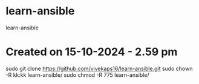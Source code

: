 # learn-ansible
learn-ansible

Created on 15-10-2024 - 2.59 pm
=============================================

sudo git clone https://github.com/vivekaps16/learn-ansible.git
sudo chown -R kk:kk learn-ansible/
sudo chmod -R 775 learn-ansible/

